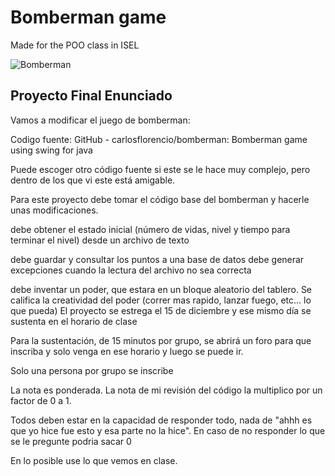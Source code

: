 # Bomberman game

Made for the POO class in ISEL

![Bomberman](bomber.png)

## Proyecto Final Enunciado

Vamos a modificar el juego de bomberman:

Codigo fuente: GitHub - carlosflorencio/bomberman: Bomberman game using swing for java

Puede escoger otro código fuente si este se le hace muy complejo, pero dentro de los que vi este está amigable.

Para este proyecto debe tomar el código base del bomberman y hacerle unas modificaciones.

debe obtener el estado inicial (número de vidas, nivel y tiempo para terminar el nivel) desde un archivo de texto

debe guardar y consultar los puntos a una base de datos
debe generar excepciones cuando la lectura del archivo no sea correcta

debe inventar un poder, que estara en un bloque aleatorio del tablero. Se califica la creatividad del poder (correr mas rapido, lanzar fuego, etc... lo que pueda)
El proyecto se estrega el 15 de diciembre y ese mismo día se sustenta en el horario de clase

Para la sustentación, de 15 minutos por grupo, se abrirá un foro para que inscriba y solo venga en ese horario y luego se puede ir.

Solo una persona por grupo se inscribe

La nota es ponderada. La nota de mi revisión del código la multiplico por un factor de 0 a 1.

Todos deben estar en la capacidad de responder todo, nada de "ahhh es que yo hice fue esto y esa parte no la hice". En caso de no responder lo que se le pregunte podria sacar 0

En lo posible use lo que vemos en clase.
